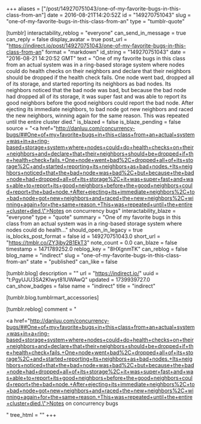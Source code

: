 +++
aliases = ["/post/149270751043/one-of-my-favorite-bugs-in-this-class-from-an"]
date = 2016-08-21T14:20:52Z
id = "149270751043"
slug = "one-of-my-favorite-bugs-in-this-class-from-an"
type = "tumblr-quote"

[tumblr]
interactability_reblog = "everyone"
can_send_in_message = true
can_reply = false
display_avatar = true
post_url = "https://indirect.io/post/149270751043/one-of-my-favorite-bugs-in-this-class-from-an"
format = "markdown"
id_string = "149270751043"
date = "2016-08-21 14:20:52 GMT"
text = "One of my favorite bugs in this class from an actual system was in a ring-based storage system where nodes could do health checks on their neighbors and declare that their neighbors should be dropped if the health check fails. One node went bad, dropped all of its storage, and started reporting its neighbors as bad nodes. Its neighbors noticed that the bad node was bad, but because the bad node had dropped all of its storage, it was super fast and was able to report its good neighbors before the good neighbors could report the bad node. After ejecting its immediate neighbors, to bad node got new neighbors and raced the new neighbors, winning again for the same reason. This was repeated until the entire cluster died."
is_blazed = false
is_blaze_pending = false
source = "<a href=\"http://danluu.com/concurrency-bugs/##One+of+my+favorite+bugs+in+this+class+from+an+actual+system+was+in+a+ring-based+storage+system+where+nodes+could+do+health+checks+on+their+neighbors+and+declare+that+their+neighbors+should+be+dropped+if+the+health+check+fails.+One+node+went+bad%2C+dropped+all+of+its+storage%2C+and+started+reporting+its+neighbors+as+bad+nodes.+Its+neighbors+noticed+that+the+bad+node+was+bad%2C+but+because+the+bad+node+had+dropped+all+of+its+storage%2C+it+was+super+fast+and+was+able+to+report+its+good+neighbors+before+the+good+neighbors+could+report+the+bad+node.+After+ejecting+its+immediate+neighbors%2C+to+bad+node+got+new+neighbors+and+raced+the+new+neighbors%2C+winning+again+for+the+same+reason.+This+was+repeated+until+the+entire+cluster+died.\">Notes on concurrency bugs</a>"
interactability_blaze = "everyone"
type = "quote"
summary = "One of my favorite bugs in this class from an actual system was in a ring-based storage system where nodes could do health..."
should_open_in_legacy = true
is_blocks_post_format = false
id = 149270751043.0
short_url = "https://tmblr.co/ZY3jby2B1EkT3"
note_count = 0.0
can_blaze = false
timestamp = 1471789252.0
reblog_key = "8HXgnmTK"
can_reblog = false
blog_name = "indirect"
slug = "one-of-my-favorite-bugs-in-this-class-from-an"
state = "published"
can_like = false

[tumblr.blog]
description = ""
url = "https://indirect.io/"
uuid = "t:PgyUJU3SA2Klwyt81UWAwQ"
updated = 1739939727.0
can_show_badges = false
name = "indirect"
title = "indirect"

[tumblr.blog.tumblrmart_accessories]

[tumblr.reblog]
comment = "<p><a href=\"http://danluu.com/concurrency-bugs/##One+of+my+favorite+bugs+in+this+class+from+an+actual+system+was+in+a+ring-based+storage+system+where+nodes+could+do+health+checks+on+their+neighbors+and+declare+that+their+neighbors+should+be+dropped+if+the+health+check+fails.+One+node+went+bad%2C+dropped+all+of+its+storage%2C+and+started+reporting+its+neighbors+as+bad+nodes.+Its+neighbors+noticed+that+the+bad+node+was+bad%2C+but+because+the+bad+node+had+dropped+all+of+its+storage%2C+it+was+super+fast+and+was+able+to+report+its+good+neighbors+before+the+good+neighbors+could+report+the+bad+node.+After+ejecting+its+immediate+neighbors%2C+to+bad+node+got+new+neighbors+and+raced+the+new+neighbors%2C+winning+again+for+the+same+reason.+This+was+repeated+until+the+entire+cluster+died.\">Notes on concurrency bugs</a></p>"
tree_html = ""
+++
